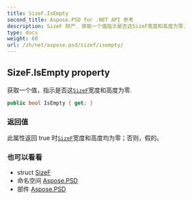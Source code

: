 ```yaml
---
title: SizeF.IsEmpty
second_title: Aspose.PSD for .NET API 参考
description: SizeF 财产. 获取一个值指示是否这SizeF宽度和高度为零.
type: docs
weight: 60
url: /zh/net/aspose.psd/sizef/isempty/
---
```

## SizeF.IsEmpty property

获取一个值，指示是否这[`SizeF`](../)宽度和高度为零.

```csharp
public bool IsEmpty { get; }
```

### 返回值

此属性返回 true 时[`SizeF`](../)宽度和高度均为零；否则，假的。

### 也可以看看

* struct [SizeF](../)
* 命名空间 [Aspose.PSD](../../sizef/)
* 部件 [Aspose.PSD](../../../)


